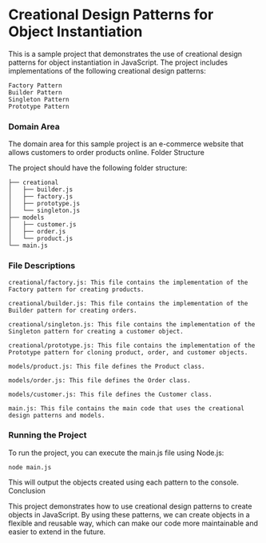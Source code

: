 # Creational Design Patterns for Object Instantiation

This is a sample project that demonstrates the use of creational design patterns for object instantiation in JavaScript. The project includes implementations of the following creational design patterns:

    Factory Pattern
    Builder Pattern
    Singleton Pattern
    Prototype Pattern

### Domain Area

The domain area for this sample project is an e-commerce website that allows customers to order products online.
Folder Structure

The project should have the following folder structure:

    ├── creational
    │   ├── builder.js
    │   ├── factory.js
    │   ├── prototype.js
    │   └── singleton.js
    ├── models
    │   ├── customer.js
    │   ├── order.js
    │   └── product.js
    └── main.js

### File Descriptions

    creational/factory.js: This file contains the implementation of the Factory pattern for creating products.

    creational/builder.js: This file contains the implementation of the Builder pattern for creating orders.

    creational/singleton.js: This file contains the implementation of the Singleton pattern for creating a customer object.

    creational/prototype.js: This file contains the implementation of the Prototype pattern for cloning product, order, and customer objects.

    models/product.js: This file defines the Product class.

    models/order.js: This file defines the Order class.

    models/customer.js: This file defines the Customer class.

    main.js: This file contains the main code that uses the creational design patterns and models.

### Running the Project

To run the project, you can execute the main.js file using Node.js:

`node main.js`

This will output the objects created using each pattern to the console.
Conclusion

This project demonstrates how to use creational design patterns to create objects in JavaScript. By using these patterns, we can create objects in a flexible and reusable way, which can make our code more maintainable and easier to extend in the future.
